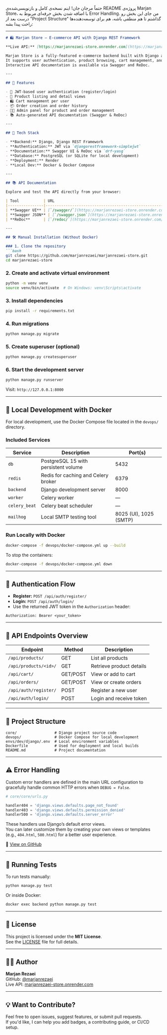 حتماً مرجان جان! اینم نسخه‌ی کامل و بازنویسی‌شده‌ی README پروژه‌ی Marjan Store، با اضافه شدن بخش حرفه‌ای مربوط به Error Handling. من جای این بخش رو درست بعد از "Project Structure" گذاشتم تا هم منطقی باشه، هم برای توسعه‌دهنده‌ها راحت پیدا بشه:

---

```markdown
# 🛍️ Marjan Store – E-commerce API with Django REST Framework

**Live API:** [https://marjanrezaei-store.onrender.com](https://marjanrezaei-store.onrender.com)

Marjan Store is a fully-featured e-commerce backend built with Django and Django REST Framework.  
It supports user authentication, product browsing, cart management, and order processing.  
Interactive API documentation is available via Swagger and ReDoc.

---

## 🚀 Features

- 🔐 JWT-based user authentication (register/login)
- 🛒 Product listing and detail views
- 🛍️ Cart management per user
- 📦 Order creation and order history
- 🧑‍💼 Admin panel for product and order management
- 📚 Auto-generated API documentation (Swagger & ReDoc)

---

## 🧰 Tech Stack

- **Backend:** Django, Django REST Framework  
- **Authentication:** JWT via `djangorestframework-simplejwt`  
- **Documentation:** Swagger UI & ReDoc via `drf-yasg`  
- **Database:** PostgreSQL (or SQLite for local development)  
- **Deployment:** Render  
- **Local Dev:** Docker & Docker Compose

---

## 📚 API Documentation

Explore and test the API directly from your browser:

| Tool           | URL                                                                 |
|----------------|----------------------------------------------------------------------|
| **Swagger UI** | [`/swagger/`](https://marjanrezaei-store.onrender.com/swagger/)     |
| **Swagger JSON** | [`/swagger.json`](https://marjanrezaei-store.onrender.com/swagger.json) |
| **ReDoc**      | [`/redoc/`](https://marjanrezaei-store.onrender.com/redoc/)         |

---

## 🛠️ Manual Installation (Without Docker)

### 1. Clone the repository
```bash
git clone https://github.com/marjanrezaei/marjanrezaei-store.git
cd marjanrezaei-store
```

### 2. Create and activate virtual environment
```bash
python -m venv venv
source venv/bin/activate  # On Windows: venv\Scripts\activate
```

### 3. Install dependencies
```bash
pip install -r requirements.txt
```

### 4. Run migrations
```bash
python manage.py migrate
```

### 5. Create superuser (optional)
```bash
python manage.py createsuperuser
```

### 6. Start the development server
```bash
python manage.py runserver
```

Visit: `http://127.0.0.1:8000`

---

## 🐳 Local Development with Docker

For local development, use the Docker Compose file located in the `devops/` directory.

### Included Services

| Service       | Description                          | Port(s)     |
|---------------|--------------------------------------|-------------|
| `db`          | PostgreSQL 15 with persistent volume | 5432        |
| `redis`       | Redis for caching and Celery broker  | 6379        |
| `backend`     | Django development server            | 8000        |
| `worker`      | Celery worker                        | —           |
| `celery_beat` | Celery beat scheduler                | —           |
| `mailhog`     | Local SMTP testing tool              | 8025 (UI), 1025 (SMTP) |

### Run Locally with Docker

```bash
docker-compose -f devops/docker-compose.yml up --build
```

To stop the containers:

```bash
docker-compose -f devops/docker-compose.yml down
```

---

## 🔐 Authentication Flow

- **Register:** `POST /api/auth/register/`  
- **Login:** `POST /api/auth/login/`  
- Use the returned JWT token in the `Authorization` header:

```http
Authorization: Bearer <your_token>
```

---

## 📡 API Endpoints Overview

| Endpoint                  | Method     | Description             |
|---------------------------|------------|-------------------------|
| `/api/products/`          | GET        | List all products       |
| `/api/products/<id>/`     | GET        | Retrieve product details|
| `/api/cart/`              | GET/POST   | View or add to cart     |
| `/api/orders/`            | GET/POST   | View or create orders   |
| `/api/auth/register/`     | POST       | Register a new user     |
| `/api/auth/login/`        | POST       | Login and receive token |

---

## 📂 Project Structure

```
core/                 # Django project source code
devops/               # Docker Compose for local development
envs/dev/django/.env  # Local environment variables
Dockerfile            # Used for deployment and local builds
README.md             # Project documentation
```

---

## ⚠️ Error Handling

Custom error handlers are defined in the main URL configuration to gracefully handle common HTTP errors when `DEBUG = False`.

```python
# core/core/urls.py

handler404 = 'django.views.defaults.page_not_found'
handler403 = 'django.views.defaults.permission_denied'
handler500 = 'django.views.defaults.server_error'
```

These handlers use Django’s default error views.  
You can later customize them by creating your own views or templates (e.g., `404.html`, `500.html`) for a better user experience.

📁 [View on GitHub](https://github.com/marjanrezaei/marjanrezaei-store/blob/main/core/core/urls.py)

---

## 🧪 Running Tests

To run tests manually:

```bash
python manage.py test
```

Or inside Docker:

```bash
docker exec backend python manage.py test
```

---

## 📄 License

This project is licensed under the **MIT License**.  
See the [LICENSE](LICENSE) file for full details.

---

## 👩‍💻 Author

**Marjan Rezaei**  
GitHub: [@marjanrezaei](https://github.com/marjanrezaei)  
Live API: [marjanrezaei-store.onrender.com](https://marjanrezaei-store.onrender.com)

---

## 💡 Want to Contribute?

Feel free to open issues, suggest features, or submit pull requests.  
If you'd like, I can help you add badges, a contributing guide, or CI/CD setup.

